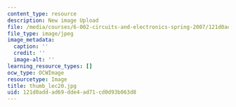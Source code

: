 ```yaml
---
content_type: resource
description: New image Upload
file: /media/courses/6-002-circuits-and-electronics-spring-2007/121d0addad69dde4ad71cd0d93b063d8_thumb_lec20.jpg
file_type: image/jpeg
image_metadata:
  caption: ''
  credit: ''
  image-alt: ''
learning_resource_types: []
ocw_type: OCWImage
resourcetype: Image
title: thumb_lec20.jpg
uid: 121d0add-ad69-dde4-ad71-cd0d93b063d8
---
```

